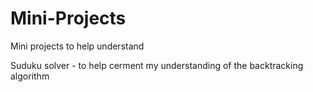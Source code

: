 # Mini-Projects
Mini projects to help understand

Suduku solver - to help cerment my understanding of the backtracking algorithm
